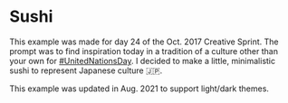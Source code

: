 # Sushi

This example was made for day 24 of the Oct. 2017 Creative Sprint. The prompt was to find inspiration today in a tradition of a culture other than your own for [#UnitedNationsDay](https://www.instagram.com/explore/tags/unitednationsday/). I decided to make a little, minimalistic sushi to represent Japanese culture 🇯🇵.

This example was updated in Aug. 2021 to support light/dark themes.